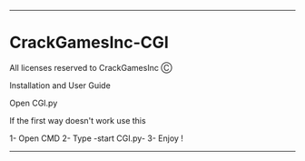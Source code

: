   -----------------------------------------
# CrackGamesInc-CGI

All licenses reserved to CrackGamesInc Ⓒ

Installation and User Guide

Open CGI.py

If the first way doesn't work use this

1- Open CMD
2- Type -start CGI.py- 
3- Enjoy !
  
  
  
  -----------------------------------------

